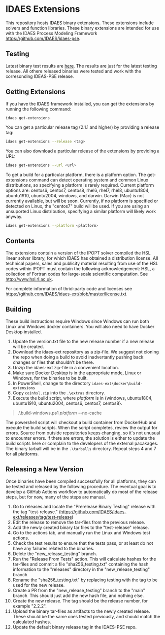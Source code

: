 # IDAES Extensions

This repository hosts IDAES binary extensions.  These extensions include solvers and function libraries.  These binary extensions are intended for use with the IDAES Process Modeling Framework https://github.com/IDAES/idaes-pse.

## Testing

Latest binary test results are [here](test_status.md). The results are just for the latest testing release.  All othere released binaries were tested and work with the corresonding IDEAS-PSE release.

## Getting Extensions

If you have the IDAES framework installed, you can get the extensions by running the following command:

```sh
idaes get-extensions
```

You can get a particular release tag (2.1.1 and higher) by providing a release tag:

```sh
idaes get-extensions --release <tag>
```

You can also download a particular release of the extensions by providing a URL:

```sh
idaes get-extensions --url <url>
```

To get a build for a particular platform, there is a platform option. The get-extensions command can detect operating system and common Linux distributions, so specifying a platform is rarely required. Current platform options are: centos6, centos7, centos8, rhel6, rhel7, rhel8, ubuntu1804, ubuntu1910, ubuntu2004, windows, and darwin. Darwin (Mac) is not currently available, but will be soon.  Currently, if no platform is specified or detected on Linux, the "centos7" build will be used. If you are using an unsuported Linux distribution, specifying a similar platform will likely work anyway.

```sh
idaes get-extensions --platform <platform>
```

## Contents

The extensions contain a version of the IPOPT solver compiled the HSL linear solver library, for which IDAES has obtained
a distribution license. All technical papers, sales and publicity material resulting from use of the HSL codes within IPOPT
must contain the following acknowledgement: HSL, a collection of Fortran codes for large-scale scientific computation. See 
http://www.hsl.rl.ac.uk.

For complete information of thrid-party code and licenses see https://github.com/IDAES/idaes-ext/blob/master/license.txt.

## Building

These build instructions require Windows since Windows can run both Linux and Windows docker containers.  You will also need to have Docker Desktop installed.

1) Update the version.txt file to the new release number if a new release will be created.
2) Download the idaes-ext repository as a zip-file.  We suggest not cloning the repo when doing a build to avoid inadvertantly pushing back changes or files that shouldn't be there.
3) Unzip the idaes-ext zip-file in a convenient location.
4) Make sure Docker Desktop is in the appropriate mode, Linux or Windows, for the binaries to be built.
5) In PowerShell, change to the directory ```idaes-ext\docker\build-extensions```
6) Copy ```coinhsl.zip``` into the ```.\extras``` directory.
7) Execute the build script, where *platform* is in {windows, ubuntu1804, ubuntu1910, ubuntu2004, centos6, centos7, centos8}.
  > .\build-windows.ps1 *platform* --no-cache
  
The powershell script will checkout a build container from DockerHub and execute the build scripts.  When the script completes, review the output for errors.  Source from outside repositories keeps changing, so it's not unusual to encounter errors. If there are errors, the solution is either to update the build scripts here or complain to the developers of the external pacakages. The binary tarball will be in the ```.\tarballs``` directory.  Repeat steps 4 and 7 for all platforms.

## Releasing a New Version

Once binaries have been compiled successfully for all platforms, they can be tested and released by the following procedure.  The eventual goal is to develop a GitHub Actions workflow to automatically do most of the release steps, but for now, many of the steps are manual.

1) Go to releases and locate the "Prerelease Binary Testing" release with the tag "test-release." (https://github.com/IDAES/idaes-ext/releases/tag/test-release)
2) Edit the release to remove the tar-files from the previous release.
3) Add the newly created binary tar files to the "test-release" release.
4) Go to the actions tab, and manually run the Linux and Windows test actions.
5) Check the test results to ensure that the tests pass, or at least do not have any failures related to the binaries.
6) Delete the "new_release_testing" branch.
7) Run the "Release From Tests" action.  This will calculate hashes for the tar-files and commit a file "sha256_testing.txt" containing the hash information to the "releases" directory in the "new_release_testing" branch.
8) Rename the "sha256_testing.txt" by replacing testing with the tag to be used for the new release.
9) Create a PR from the "new_release_testing" branch to the "main" branch.  This should just add the new hash file, and nothing else.
10) Create the new release.  The tag should be the release number, for example "2.2.2".
11) Upload the binary tar-files as artifacts to the newly created release.  These should be the same ones tested previously, and should match the calculated hashes.
12) Update the default binary release tag in the IDAES-PSE repo.

